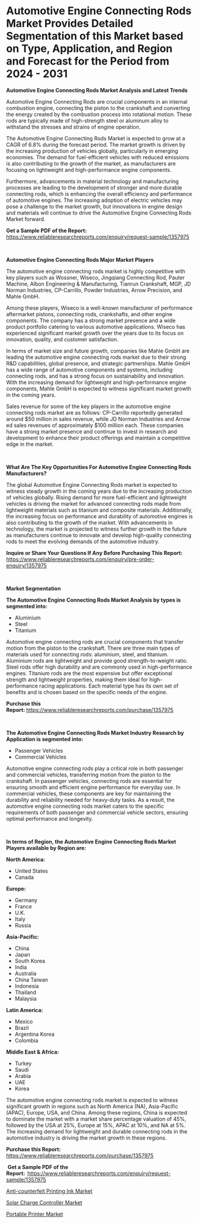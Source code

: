 <p><h1>Automotive Engine Connecting Rods Market Provides Detailed Segmentation of this Market based on Type, Application, and Region and Forecast for the Period from 2024 - 2031</h1></p><p><strong>Automotive Engine Connecting Rods Market Analysis and Latest Trends</strong></p>
<p><p>Automotive Engine Connecting Rods are crucial components in an internal combustion engine, connecting the piston to the crankshaft and converting the energy created by the combustion process into rotational motion. These rods are typically made of high-strength steel or aluminum alloy to withstand the stresses and strains of engine operation.</p><p>The Automotive Engine Connecting Rods Market is expected to grow at a CAGR of 6.8% during the forecast period. The market growth is driven by the increasing production of vehicles globally, particularly in emerging economies. The demand for fuel-efficient vehicles with reduced emissions is also contributing to the growth of the market, as manufacturers are focusing on lightweight and high-performance engine components.</p><p>Furthermore, advancements in material technology and manufacturing processes are leading to the development of stronger and more durable connecting rods, which is enhancing the overall efficiency and performance of automotive engines. The increasing adoption of electric vehicles may pose a challenge to the market growth, but innovations in engine design and materials will continue to drive the Automotive Engine Connecting Rods Market forward.</p></p>
<p><strong>Get a Sample PDF of the Report:&nbsp;</strong> <a href="https://www.reliableresearchreports.com/enquiry/request-sample/1357975">https://www.reliableresearchreports.com/enquiry/request-sample/1357975</a></p>
<p>&nbsp;</p>
<p><strong>Automotive Engine Connecting Rods Major Market Players</strong></p>
<p><p>The automotive engine connecting rods market is highly competitive with key players such as Wossner, Wiseco, Jingqiang Connecting Rod, Pauter Machine, Albon Engineering & Manufacturing, Tianrun Crankshaft, MGP, JD Norman Industries, CP-Carrillo, Powder Industries, Arrow Precision, and Mahle GmbH. </p><p>Among these players, Wiseco is a well-known manufacturer of performance aftermarket pistons, connecting rods, crankshafts, and other engine components. The company has a strong market presence and a wide product portfolio catering to various automotive applications. Wiseco has experienced significant market growth over the years due to its focus on innovation, quality, and customer satisfaction.</p><p>In terms of market size and future growth, companies like Mahle GmbH are leading the automotive engine connecting rods market due to their strong R&D capabilities, global presence, and strategic partnerships. Mahle GmbH has a wide range of automotive components and systems, including connecting rods, and has a strong focus on sustainability and innovation. With the increasing demand for lightweight and high-performance engine components, Mahle GmbH is expected to witness significant market growth in the coming years.</p><p>Sales revenue for some of the key players in the automotive engine connecting rods market are as follows: CP-Carrillo reportedly generated around $50 million in sales revenue, while JD Norman Industries and Arrow ed sales revenues of approximately $100 million each. These companies have a strong market presence and continue to invest in research and development to enhance their product offerings and maintain a competitive edge in the market.</p></p>
<p>&nbsp;</p>
<p><strong>What Are The Key Opportunities For Automotive Engine Connecting Rods Manufacturers?</strong></p>
<p><p>The global Automotive Engine Connecting Rods market is expected to witness steady growth in the coming years due to the increasing production of vehicles globally. Rising demand for more fuel-efficient and lightweight vehicles is driving the market for advanced connecting rods made from lightweight materials such as titanium and composite materials. Additionally, the increasing focus on performance and durability of automotive engines is also contributing to the growth of the market. With advancements in technology, the market is projected to witness further growth in the future as manufacturers continue to innovate and develop high-quality connecting rods to meet the evolving demands of the automotive industry.</p></p>
<p><strong>Inquire or Share Your Questions If Any Before Purchasing This Report:</strong> <a href="https://www.reliableresearchreports.com/enquiry/pre-order-enquiry/1357975">https://www.reliableresearchreports.com/enquiry/pre-order-enquiry/1357975</a></p>
<p>&nbsp;</p>
<p><strong>Market Segmentation</strong></p>
<p><strong>The Automotive Engine Connecting Rods Market Analysis by types is segmented into:</strong></p>
<p><ul><li>Aluminium</li><li>Steel</li><li>Titanium</li></ul></p>
<p><p>Automotive engine connecting rods are crucial components that transfer motion from the piston to the crankshaft. There are three main types of materials used for connecting rods: aluminium, steel, and titanium. Aluminium rods are lightweight and provide good strength-to-weight ratio. Steel rods offer high durability and are commonly used in high-performance engines. Titanium rods are the most expensive but offer exceptional strength and lightweight properties, making them ideal for high-performance racing applications. Each material type has its own set of benefits and is chosen based on the specific needs of the engine.</p></p>
<p><strong>Purchase this Report:&nbsp;</strong><a href="https://www.reliableresearchreports.com/purchase/1357975">https://www.reliableresearchreports.com/purchase/1357975</a></p>
<p>&nbsp;</p>
<p><strong>The Automotive Engine Connecting Rods Market Industry Research by Application is segmented into:</strong></p>
<p><ul><li>Passenger Vehicles</li><li>Commercial Vehicles</li></ul></p>
<p><p>Automotive engine connecting rods play a critical role in both passenger and commercial vehicles, transferring motion from the piston to the crankshaft. In passenger vehicles, connecting rods are essential for ensuring smooth and efficient engine performance for everyday use. In commercial vehicles, these components are key for maintaining the durability and reliability needed for heavy-duty tasks. As a result, the automotive engine connecting rods market caters to the specific requirements of both passenger and commercial vehicle sectors, ensuring optimal performance and longevity.</p></p>
<p>&nbsp;</p>
<p><strong>In terms of Region, the Automotive Engine Connecting Rods Market Players available by Region are:</strong></p>
<p>
    <p> <strong> North America: </strong>
        <ul>
            <li>United States</li>
            <li>Canada</li>
        </ul>
        </p> 
    <p> <strong> Europe: </strong>
        <ul>
            <li>Germany</li>
            <li>France</li>
            <li>U.K.</li>
            <li>Italy</li>
            <li>Russia</li>
        </ul>
        </p> 
    <p> <strong> Asia-Pacific: </strong>
        <ul>
            <li>China</li>
            <li>Japan</li>
            <li>South Korea</li>
            <li>India</li>
            <li>Australia</li>
            <li>China Taiwan</li>
            <li>Indonesia</li>
            <li>Thailand</li>
            <li>Malaysia</li>
        </ul>
        </p> 
    <p> <strong> Latin America: </strong>
        <ul>
            <li>Mexico</li>
            <li>Brazil</li>
            <li>Argentina Korea</li>
            <li>Colombia</li>
        </ul>
        </p> 
    <p> <strong> Middle East & Africa: </strong>
        <ul>
            <li>Turkey</li>
            <li>Saudi</li>
            <li>Arabia</li>
            <li>UAE</li>
            <li>Korea</li>
        </ul>
    </p>
    </p>
<p><p>The automotive engine connecting rods market is expected to witness significant growth in regions such as North America (NA), Asia-Pacific (APAC), Europe, USA, and China. Among these regions, China is expected to dominate the market with a market share percentage valuation of 45%, followed by the USA at 25%, Europe at 15%, APAC at 10%, and NA at 5%. The increasing demand for lightweight and durable connecting rods in the automotive industry is driving the market growth in these regions.</p></p>
<p><strong>Purchase this Report: </strong><a href="https://www.reliableresearchreports.com/purchase/1357975">https://www.reliableresearchreports.com/purchase/1357975</a></p>
<p>&nbsp;<strong>Get a Sample PDF of the Report:&nbsp;&nbsp;</strong><a href="https://www.reliableresearchreports.com/enquiry/request-sample/1357975">https://www.reliableresearchreports.com/enquiry/request-sample/1357975</a></p>
<p><strong></strong></p>
<p><p><a href="https://view.publitas.com/reportprime-1/anti-counterfeit-printing-ink-market-research-report-forecasted-for-period-from-2023-2030-by-market-type-market-application-and-region/">Anti-counterfeit Printing Ink Market</a></p><p><a href="https://view.publitas.com/reportprime-1/solar-charge-controller-market-research-report-forecasted-for-period-from-2023-2030-by-market-type-market-application-and-region/">Solar Charge Controller Market</a></p><p><a href="https://view.publitas.com/reportprime-1/portable-printer-market-size-market-trends-and-growth-outlook-forecasted-for-period-from-2023-to-2030/">Portable Printer Market</a></p></p>